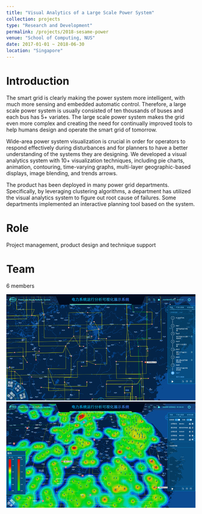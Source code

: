 ```yaml
---
title: "Visual Analytics of a Large Scale Power System"
collection: projects
type: "Research and Development"
permalink: /projects/2018-sesame-power
venue: "School of Computing, NUS"
date: 2017-01-01 ~ 2018-06-30
location: "Singapore"
---
```


Introduction
======
The smart grid is clearly making the power system more intelligent, with much more sensing and embedded automatic control. Therefore, a large scale power system is usually consisted of ten thousands of buses and each bus has 5+ variates. The large scale power system makes the grid even more complex and creating the need for continually improved tools to help humans design and operate the smart grid of tomorrow. 

Wide-area power system visualization is crucial in order for operators to respond effectively during disturbances and for planners to have a better understanding of the systems they are designing. We developed a visual analytics system with 10+ visualization techniques, including pie charts, animation, contouring, time-varying graphs, multi-layer geographic-based displays, image blending, and trends arrows. 

The product has been deployed in many power grid departments. Specifically, by leveraging clustering algorithms, a department has utilized the visual analytics system to figure out root cause of failures. Some departments implemented an interactive planning tool based on the system.

Role
======
Project management, product design and technique support

Team
======
6 members

<img src='../images/power-planning.png'>
<img src='../images/wide-area-power.png'>